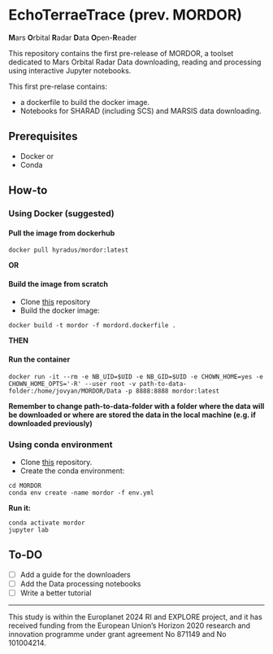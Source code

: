 # EchoTerraeTrace (prev. MORDOR)
**M**ars **O**rbital **R**adar **D**ata **O**pen-**R**eader

This repository contains the first pre-release of MORDOR, a toolset dedicated to Mars Orbital Radar Data downloading, reading and processing using interactive Jupyter notebooks.

This first pre-relase contains:

* a dockerfile to build the docker image.
* Notebooks for SHARAD (including SCS) and MARSIS data downloading.

## Prerequisites

* Docker
or 
* Conda

## How-to
### Using Docker (suggested)

#### Pull the image from dockerhub
```
docker pull hyradus/mordor:latest
```
**OR**
#### Build the image from scratch

  * Clone [this](https://github.com/Hyradus/MORDOR) repository
  * Build the docker image:
  ```
  docker build -t mordor -f mordord.dockerfile .
  ```
**THEN**
#### Run the container
```
docker run -it --rm -e NB_UID=$UID -e NB_GID=$UID -e CHOWN_HOME=yes -e CHOWN_HOME_OPTS='-R' --user root -v path-to-data-folder:/home/jovyan/MORDOR/Data -p 8888:8888 mordor:latest
```
**Remember to change path-to-data-folder with a folder where the data will be downloaded or where are stored the data in the local machine (e.g. if downloaded previously)**

### Using conda environment

* Clone [this](https://github.com/Hyradus/MORDOR) repository.
* Create the conda environment:

```
cd MORDOR
conda env create -name mordor -f env.yml
```

**Run it:**
```
conda activate mordor
jupyter lab
```

## To-DO

* [ ] Add a guide for the downloaders
* [ ] Add the Data processing notebooks
* [ ] Write a better tutorial

_____________________
This study is within the Europlanet 2024 RI and EXPLORE project, and it has received funding from the European Union’s Horizon 2020 research and innovation programme under grant agreement No 871149 and No 101004214.

